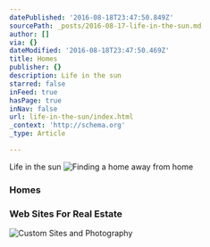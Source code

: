 ```yaml
---
datePublished: '2016-08-18T23:47:50.849Z'
sourcePath: _posts/2016-08-17-life-in-the-sun.md
author: []
via: {}
dateModified: '2016-08-18T23:47:50.469Z'
title: Homes
publisher: {}
description: Life in the sun
starred: false
inFeed: true
hasPage: true
inNav: false
url: life-in-the-sun/index.html
_context: 'http://schema.org'
_type: Article

---
```

Life in the sun
![Finding a home away from home](https://s3-us-west-2.amazonaws.com/the-grid-img/p/2c0a7fecf9c71b32f46666568b9a4158687b6f92.jpg)

### Homes

### Web Sites For Real Estate
![Custom Sites and Photography](https://the-grid-user-content.s3-us-west-2.amazonaws.com/da5390e4-b352-42f4-bed4-c35438a013b4.jpg)